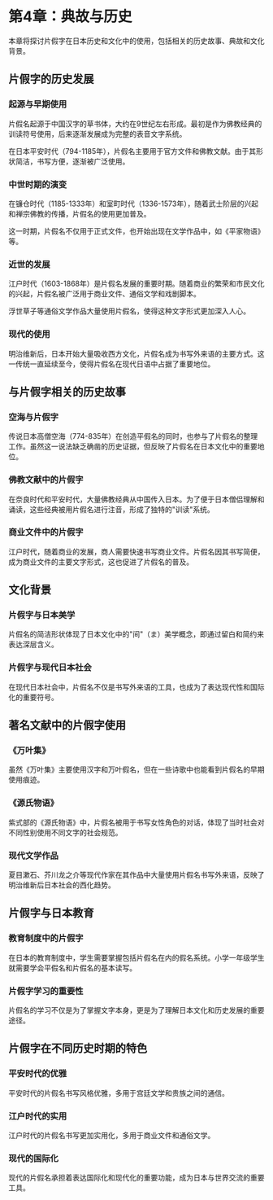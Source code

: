 # 第4章：典故与历史

本章将探讨片假字在日本历史和文化中的使用，包括相关的历史故事、典故和文化背景。

## 片假字的历史发展

### 起源与早期使用
片假名起源于中国汉字的草书体，大约在9世纪左右形成。最初是作为佛教经典的训读符号使用，后来逐渐发展成为完整的表音文字系统。

在日本平安时代（794-1185年），片假名主要用于官方文件和佛教文献。由于其形状简洁，书写方便，逐渐被广泛使用。

### 中世时期的演变
在镰仓时代（1185-1333年）和室町时代（1336-1573年），随着武士阶层的兴起和禅宗佛教的传播，片假名的使用更加普及。

这一时期，片假名不仅用于正式文件，也开始出现在文学作品中，如《平家物语》等。

### 近世的发展
江户时代（1603-1868年）是片假名发展的重要时期。随着商业的繁荣和市民文化的兴起，片假名被广泛用于商业文件、通俗文学和戏剧脚本。

浮世草子等通俗文学作品大量使用片假名，使得这种文字形式更加深入人心。

### 现代的使用
明治维新后，日本开始大量吸收西方文化，片假名成为书写外来语的主要方式。这一传统一直延续至今，使得片假名在现代日语中占据了重要地位。

## 与片假字相关的历史故事

### 空海与片假字
传说日本高僧空海（774-835年）在创造平假名的同时，也参与了片假名的整理工作。虽然这一说法缺乏确凿的历史证据，但反映了片假名在日本文化中的重要地位。

### 佛教文献中的片假字
在奈良时代和平安时代，大量佛教经典从中国传入日本。为了便于日本僧侣理解和诵读，这些经典被用片假名进行注音，形成了独特的"训读"系统。

### 商业文件中的片假字
江户时代，随着商业的发展，商人需要快速书写商业文件。片假名因其书写简便，成为商业文件的主要文字形式，这也促进了片假名的普及。

## 文化背景

### 片假字与日本美学
片假名的简洁形状体现了日本文化中的"间"（ま）美学概念，即通过留白和简约来表达深层含义。

### 片假字与现代日本社会
在现代日本社会中，片假名不仅是书写外来语的工具，也成为了表达现代性和国际化的重要符号。

## 著名文献中的片假字使用

### 《万叶集》
虽然《万叶集》主要使用汉字和万叶假名，但在一些诗歌中也能看到片假名的早期使用痕迹。

### 《源氏物语》
紫式部的《源氏物语》中，片假名被用于书写女性角色的对话，体现了当时社会对不同性别使用不同文字的社会规范。

### 现代文学作品
夏目漱石、芥川龙之介等现代作家在其作品中大量使用片假名书写外来语，反映了明治维新后日本社会的西化趋势。

## 片假字与日本教育

### 教育制度中的片假字
在日本的教育制度中，学生需要掌握包括片假名在内的假名系统。小学一年级学生就需要学会平假名和片假名的基本读写。

### 片假字学习的重要性
片假名的学习不仅是为了掌握文字本身，更是为了理解日本文化和历史发展的重要途径。

## 片假字在不同历史时期的特色

### 平安时代的优雅
平安时代的片假名书写风格优雅，多用于宫廷文学和贵族之间的通信。

### 江户时代的实用
江户时代的片假名书写更加实用化，多用于商业文件和通俗文学。

### 现代的国际化
现代的片假名承担着表达国际化和现代化的重要功能，成为日本与世界交流的重要工具。